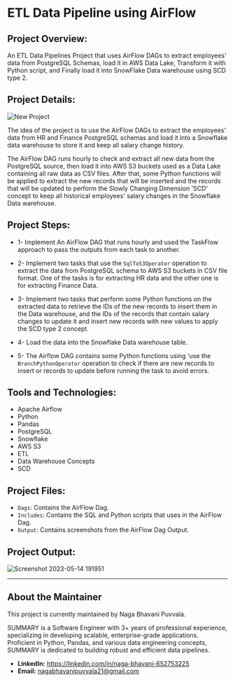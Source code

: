 # ETL Data Pipeline using AirFlow

## Project Overview:

An ETL Data Pipelines Project that uses AirFlow DAGs to extract employees' data from PostgreSQL Schemas, load it in AWS Data Lake, Transform it with Python script, and Finally load it into SnowFlake Data warehouse using SCD type 2.

## Project Details:

![New Project](https://github.com/Dina-Hosny/ETL-Data-Pipeline-using-AirFlow/assets/46838441/32769201-4ecb-487a-b999-bbed1a851c2b)

The idea of the project is to use the AirFlow DAGs to extract the employees' data from HR and Finance PostgreSQL schemas and load it into a Snowflake data warehouse to store it and keep all salary change history.

The AirFlow DAG runs hourly to check and extract all new data from the PostgreSQL source, then load it into AWS S3 buckets used as a Data Lake containing all raw data as CSV files. After that, some Python functions will be applied to extract the new records that will be inserted and the records that will be updated to perform the Slowly Changing Dimension 'SCD' concept to keep all historical employees' salary changes in the Snowflake Data warehouse.

## Project Steps:

- 1- Implement An AirFlow DAG that runs hourly and used the TaskFlow approach to pass the outputs from each task to another.

- 2- Implement two tasks that use the ```SqlToS3Operator``` operation to extract the data from PostgreSQL schema to AWS S3 buckets in CSV file format. One of the tasks is for extracting HR data and the other one is for extracting Finance Data.

- 3- Implement two tasks that perform some Python functions on the extracted data to retrieve the IDs of the new records to insert them in the Data warehouse, and the IDs of the records that contain salary changes to update it and insert new records with new values to apply the SCD type 2 concept.

- 4- Load the data into the Snowflake Data warehouse table.

- 5- The Airflow DAG contains some Python functions using 'use the ```BranchPythonOperator``` operation to check if there are new records to insert or records to update before running the task to avoid errors.

## Tools and Technologies:

- Apache Airflow
- Python
- Pandas
- PostgreSQL
- Snowflake
- AWS S3
- ETL
- Data Warehouse Concepts
- SCD

## Project Files:

- ```Dags```: Contains the AirFlow Dag.
- ```Includes```: Contains the SQL and Python scripts that uses in the AirFlow Dag.
- ```Output```: Contains screenshots from the AirFlow Dag Output.

## Project Output:
![Screenshot 2023-05-14 191951](https://github.com/Dina-Hosny/ETL-Data-Pipeline-using-AirFlow/assets/46838441/eee98f52-db18-4022-bce0-6c38fb7dadd2)

---

## About the Maintainer

This project is currently maintained by Naga Bhavani Puvvala.

SUMMARY is a Software Engineer with 3+ years of professional experience, specializing in developing scalable, enterprise-grade applications. Proficient in Python, Pandas, and various data engineering concepts, SUMMARY is dedicated to building robust and efficient data pipelines.

-   **LinkedIn:** https://linkedin.com/in/naga-bhavani-652753225
-   **Email:** nagabhavanipuvvala21@gmail.com
